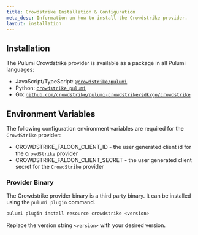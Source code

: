 ```yaml
---
title: Crowdstrike Installation & Configuration
meta_desc: Information on how to install the Crowdstrike provider.
layout: installation
---
```


## Installation

The Pulumi Crowdstrike provider is available as a package in all Pulumi languages:

* JavaScript/TypeScript: [`@crowdstrike/pulumi`](https://www.npmjs.com/package/@crowdstrike/pulumi)
* Python: [`crowdstrike_pulumi`](https://pypi.org/project/crowdstrike_pulumi/)
* Go: [`github.com/crowdstrike/pulumi-crowdstrike/sdk/go/crowdstrike`](https://pkg.go.dev/github.com/crowdstrike/pulumi-crowdstrike/sdk/go/crowdstrike)

## Environment Variables

The following configuration environment variables are required for the `CrowdStrike` provider:

* CROWDSTRIKE_FALCON_CLIENT_ID - the user generated client id for the `CrowdStrike` provider
* CROWDSTRIKE_FALCON_CLIENT_SECRET - the user generated client secret for the `CrowdStrike` provider

### Provider Binary

The Crowdstrike provider binary is a third party binary. It can be installed using the `pulumi plugin` command.

```bash
pulumi plugin install resource crowdstrike <version>
```

Replace the version string `<version>` with your desired version.
